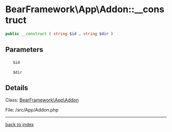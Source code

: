 # BearFramework\App\Addon::__construct

```php
public __construct ( string $id , string $dir )
```

## Parameters

&nbsp;&nbsp;&nbsp;&nbsp;&nbsp;&nbsp;`$id`

&nbsp;&nbsp;&nbsp;&nbsp;&nbsp;&nbsp;`$dir`

## Details

Class: [BearFramework\App\Addon](bearframework.app.addon.class.md)

File: /src/App/Addon.php

---

[back to index](index.md)

